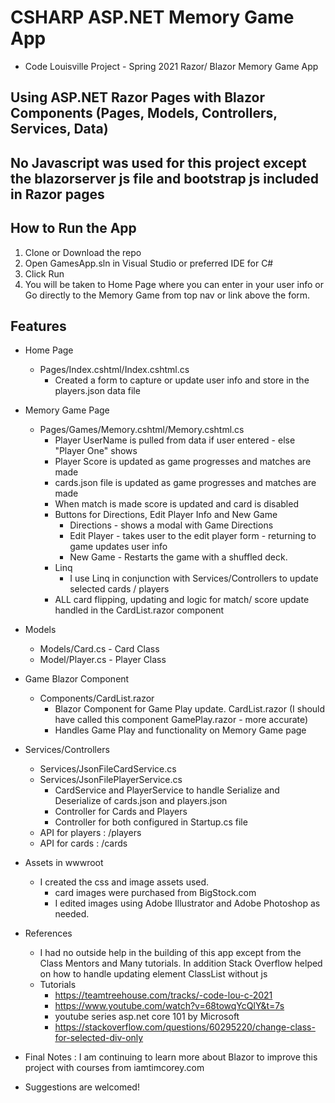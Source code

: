 
# CSHARP ASP.NET Memory Game App 
* Code Louisville Project - Spring 2021 Razor/ Blazor Memory Game App

## Using ASP.NET Razor Pages with Blazor Components (Pages, Models, Controllers, Services, Data)

## No Javascript was used for this project except the blazorserver js file and bootstrap js included in Razor pages

## How to Run the App
1. Clone or Download the repo
2. Open GamesApp.sln in Visual Studio or preferred IDE for C#
3. Click Run
4. You will be taken to Home Page where you can enter in your user info or Go directly to the Memory Game from top nav or link above the form. 

## Features

* Home Page
    * Pages/Index.cshtml/Index.cshtml.cs
        * Created a form to capture or update user info and store in the players.json data file

* Memory Game Page
    * Pages/Games/Memory.cshtml/Memory.cshtml.cs
        * Player UserName is pulled from data if user entered - else "Player One" shows
        * Player Score is updated as game progresses and matches are made
        * cards.json file is updated as game progresses and matches are made 
        * When match is made score is updated and card is disabled
        * Buttons for Directions, Edit Player Info and New Game
            * Directions - shows a modal with Game Directions
            * Edit Player - takes user to the edit player form - returning to game updates user info
            * New Game - Restarts the game with a shuffled deck. 
        * Linq 
            * I use Linq in conjunction with Services/Controllers to update selected cards / players
        * ALL card flipping, updating and logic for match/ score update handled in the CardList.razor component

* Models
    * Models/Card.cs - Card Class
    * Model/Player.cs - Player Class

* Game Blazor Component
    * Components/CardList.razor
        * Blazor Component for Game Play update. CardList.razor (I should have called this component GamePlay.razor - more accurate)
        * Handles Game Play and functionality on Memory Game page

* Services/Controllers 
    * Services/JsonFileCardService.cs
    * Services/JsonFilePlayerService.cs
        * CardService and PlayerService to handle Serialize and Deserialize of cards.json and players.json
        * Controller for Cards and Players
        * Controller for both configured in Startup.cs file
    * API for players : /players
    * API for cards : /cards

* Assets in wwwroot
    * I created the css and image assets used. 
        * card images were purchased from BigStock.com 
        * I edited images using Adobe Illustrator and Adobe Photoshop as needed. 

* References 
    * I had no outside help in the building of this app except from the Class Mentors and Many tutorials. In addition Stack Overflow helped on how to handle updating element ClassList without js
    * Tutorials
        * https://teamtreehouse.com/tracks/-code-lou-c-2021
        * https://www.youtube.com/watch?v=68towqYcQlY&t=7s
        * youtube series asp.net core 101 by Microsoft
        * https://stackoverflow.com/questions/60295220/change-class-for-selected-div-only

* Final Notes : I am continuing to learn more about Blazor to improve this project with courses from iamtimcorey.com 

* Suggestions are welcomed! 